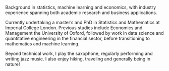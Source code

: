 Background in statistics, machine learning and economics, with industry experience spanning both academic research and business applications.

Currently undertaking a master’s and PhD in Statistics and Mathematics at Imperial College London. Previous studies include Economics and Management the University of Oxford, followed by work in data science and quantitative engineering in the financial sector, before transitioning to mathematics and machine learning.

Beyond technical work, I play the saxophone, regularly performing and writing jazz music. I also enjoy hiking, traveling and generally being in nature!

